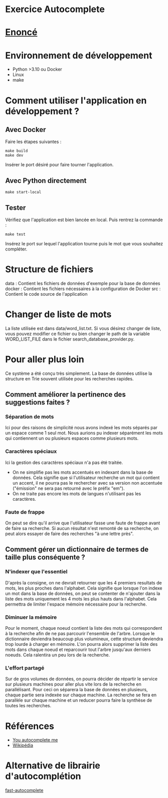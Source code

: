 # Exercice Autocomplete

# [Enoncé](ex001_autocomplete.pdf)

# Environnement de développement
- Python >3.10 ou Docker
- Linux
- make

# Comment utiliser l'application en développement ?
## Avec Docker
Faire les étapes suivantes : 
```
make build
make dev
```
Insérer le port désiré pour faire tourner l'application.

## Avec Python directement
```
make start-local
```

## Tester
Vérifiez que l'application est bien lancée en local. Puis rentrez la commande :
```
make test
```
Insérez le port sur lequel l'application tourne puis le mot que vous souhaitez compléter.

# Structure de fichiers
data : Contient les fichiers de données d'exemple pour la base de données 
docker : Contient les fichiers nécessaires à la configuration de Docker
src : Contient le code source de l'application

# Changer de liste de mots
La liste utilisée est dans data/word_list.txt. Si vous désirez changer de liste, vous pouvez modifier ce fichier ou bien changer le path de la variable WORD_LIST_FILE dans le fichier search_database_provider.py.

# Pour aller plus loin
Ce système a été conçu très simplement. La base de données utilise la structure en Trie souvent utilisée pour les recherches rapides.

## Comment améliorer la pertinence des suggestions faites ?
### Séparation de mots
Ici pour des raisons de simplicité nous avons indexé les mots séparés par un espace comme 1 seul mot. Nous aurions pu indexer séparément les mots qui contiennent un ou plusieurs espaces comme plusieurs mots.
### Caractères spéciaux
Ici la gestion des caractères spéciaux n'a pas été traitée. 
- On ne simplifie pas les mots accentués en indexant dans la base de données. Cela signifie que si l'utilisateur recherche un mot qui contient un accent, il ne pourra pas le rechercher avec sa version non accentuée ("émission" ne sera pas retourné avec le préfix "em").
- On ne traite pas encore les mots de langues n'utilisant pas les caractères.
### Faute de frappe
On peut se dire qu'il arrive que l'utilisateur fasse une faute de frappe avant de faire sa recherche. Si aucun résultat n'est remonté de sa recherche, on peut alors essayer de faire des recherches "à une lettre près".

## Comment gérer un dictionnaire de termes de taille plus conséquente ?
### N'indexer que l'essentiel
D'après la consigne, on ne devrait retourner que les 4 premiers resultats de mots, les plus proches dans l'alphabet. Cela signifie que lorsque l'on indexe un mot dans la base de données, on peut se contenter de n'ajouter dans la liste des mots uniquement les 4 mots les plus hauts dans l'alphabet. Cela permettra de limiter l'espace mémoire nécessaire pour la recherche.
### Diminuer la mémoire
Pour le moment, chaque noeud contient la liste des mots qui correspondent à la recherche afin de ne pas parcourir l'ensemble de l'arbre.
Lorsque le dictionnaire deviendra beaucoup plus volumineux, cette structure deviendra trop lourde à charger en mémoire.
L'on pourra alors supprimer la liste des mots dans chaque noeud et reparcourir tout l'arbre jusqu'aux derniers noeuds. Cela ralentira un peu lors de la recherche.
### L'effort partagé
Sur de gros volumes de données, on pourra décider de répartir le service sur plusieurs machines pour aller plus vite lors de la recherche en parallélisant. Pour ceci on séparera la base de données en plusieurs, chaque partie sera indexée sur chaque machine. La recherche se fera en parallèle sur chaque machine et un reducer pourra faire la synthèse de toutes les recherches.

# Références
- [You autocomplete me](https://zepworks.com/posts/you-autocomplete-me/)
- [Wikipédia](https://fr.wikipedia.org/wiki/Trie_(informatique))

# Alternative de librairie d'autocomplétion
[fast-autocomplete](https://github.com/seperman/fast-autocomplete)